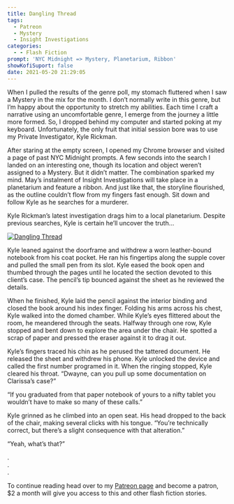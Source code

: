 ```yaml
---
title: Dangling Thread
tags:
  - Patreon
  - Mystery
  - Insight Investigations
categories:
  - - Flash Fiction
prompt: 'NYC Midnight => Mystery, Planetarium, Ribbon'
showKofiSuport: false
date: 2021-05-20 21:29:05
---
```


When I pulled the results of the genre poll, my stomach fluttered when I saw a Mystery in the mix for the month. I don’t normally write in this genre, but I’m happy about the opportunity to stretch my abilities. Each time I craft a narrative using an uncomfortable genre, I emerge from the journey a little more formed. So, I dropped behind my computer and started poking at my keyboard. <!-- more -->Unfortunately, the only fruit that initial session bore was to use my Private Investigator, Kyle Rickman.

After staring at the empty screen, I opened my Chrome browser and visited a page of past NYC Midnight prompts. A few seconds into the search I landed on an interesting one, though its location and object weren’t assigned to a Mystery. But it didn’t matter. The combination sparked my mind. May’s instalment of Insight Investigations will take place in a planetarium and feature a ribbon. And just like that, the storyline flourished, as the outline couldn’t flow from my fingers fast enough. Sit down and follow Kyle as he searches for a murderer.

Kyle Rickman’s latest investigation drags him to a local planetarium. Despite previous searches, Kyle is certain he’ll uncover the truth…

<div class="center">

[![Dangling Thread](/images/patreon-flash-fiction/2021/dangling-thread.png "Dangling Thread")](https://www.patreon.com/posts/51504944)

</div>

Kyle leaned against the doorframe and withdrew a worn leather-bound notebook from his coat pocket. He ran his fingertips along the supple cover and pulled the small pen from its slot. Kyle eased the book open and thumbed through the pages until he located the section devoted to this client’s case. The pencil’s tip bounced against the sheet as he reviewed the details.

When he finished, Kyle laid the pencil against the interior binding and closed the book around his index finger. Folding his arms across his chest, Kyle walked into the domed chamber. While Kyle’s eyes flittered about the room, he meandered through the seats. Halfway through one row, Kyle stopped and bent down to explore the area under the chair. He spotted a scrap of paper and pressed the eraser against it to drag it out.

Kyle’s fingers traced his chin as he perused the tattered document. He released the sheet and withdrew his phone. Kyle unlocked the device and called the first number programed in it. When the ringing stopped, Kyle cleared his throat. “Dwayne, can you pull up some documentation on Clarissa’s case?”

“If you graduated from that paper notebook of yours to a nifty tablet you wouldn’t have to make so many of these calls.”

Kyle grinned as he climbed into an open seat. His head dropped to the back of the chair, making several clicks with his tongue. “You’re technically correct, but there’s a slight consequence with that alteration.”

“Yeah, what’s that?”

<div class="center story-ellipses">

.</br>
.</br>
.</br>

</div>

<div>

To continue reading head over to my [Patreon page](https://www.patreon.com/posts/51504944) and become a patron, $2 a month will give you access to this and other flash fiction stories.

</div>